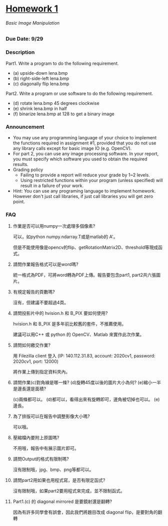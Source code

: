 # [Homework 1](http://cv2.csie.ntu.edu.tw/CV/hw2019/hw1.html)
###### Basic Image Manipulation
### Due Date: 9/29
### Description
Part1. Write a program to do the following requirement.
 * (a) upside-down lena.bmp
 * (b) right-side-left lena.bmp
 * (c) diagonally flip lena.bmp

Part2. Write a program or use software to do the following requirement.
 * (d) rotate lena.bmp 45 degrees clockwise
 * (e) shrink lena.bmp in half
 * (f) binarize lena.bmp at 128 to get a binary image
### Announcement
 * You may use any programming language of your choice to implement the functions required in assignment #1, provided that you do not use any library calls except for basic image IO (e.g. OpenCV).
 * For part 2, you can use any image processing software. In your report, you must specify which software you used to obtain the required results.
 * Grading policy
    * Failing to provide a report will reduce your grade by 1~2 levels.
    * Using restricted functions within your program (unless specified) will result in a failure of your work.
 * Hint: You can use any programing language to implement homework. However don't just call libraries, if just call libraries you will get zero point.
### FAQ
1. 作業是否可以用numpy一次處理多個像素?
   
   可以，如python numpy.ndarray.T或是matlab的 A'。
   
   但是不能使用像是opencv的flip、getRotationMatrix2D、threshold等現成函式。
   
2. 請問作業報告格式可以是word嗎?
   
   統一格式為PDF，可將word轉為PDF上傳。報告要包含part1, part2共六張圖片。
   
3. 有規定報告的頁數嗎?
   
   沒有，但建議不要超過4頁。
   
4. 請問投影片中的 hvision.h 和 B_PIX 要如何使用?
   
   hvision.h 和 B_PIX 是多年前比較舊的套件，不推薦使用。
   
   建議可以用C++ 或 python 的 OpenCV、Matlab 來實作此次作業。
   
5. 請問如何繳交作業?
   
   用 Filezilla client 登入  (IP: 140.112.31.83, account: 2020cv1, password: 2020cv1, port: 12000) 
   
   將作業上傳到指定資料夾內。
   
6. 請問作業(c)對角線是哪一條? (d)旋轉45度以後的圖片大小為何? (e)縮小一半是邊長還是面積?
   
   (c)兩條都可以。 (d)都可以，看得出來有旋轉即可，邊角被切掉也可以。 (e) 邊長。
   
7. 為了排版可以在報告中調整影像大小嗎?
   
   可以哦。
   
8. 壓縮檔內要附上原圖嗎?
   
   不用哦，報告中有展示圖片即可。
   
9. 請問Output的格式有限制嗎?
   
   沒有限制哦，jpg、bmp、png等都可以。
   
10. 請問part2用如果也用程式寫，是否有限定函式?
   
    沒有限制哦，如果part2要用程式來完成，並不限制函式。
   
11. Part1.(c) 的 diagonal mirrored 是要鏡射還是翻轉?
   
    因為有許多同學會有誤會，因此我們將題目改成 diagonal flip，是要對角的翻轉
   
